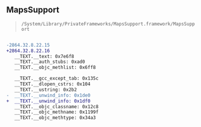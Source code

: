 ## MapsSupport

> `/System/Library/PrivateFrameworks/MapsSupport.framework/MapsSupport`

```diff

-2864.32.8.22.15
+2864.32.8.22.16
   __TEXT.__text: 0x7e6f8
   __TEXT.__auth_stubs: 0xad0
   __TEXT.__objc_methlist: 0x6ff8

   __TEXT.__gcc_except_tab: 0x135c
   __TEXT.__dlopen_cstrs: 0x104
   __TEXT.__ustring: 0x2b2
-  __TEXT.__unwind_info: 0x1de0
+  __TEXT.__unwind_info: 0x1df0
   __TEXT.__objc_classname: 0x12c8
   __TEXT.__objc_methname: 0x1199f
   __TEXT.__objc_methtype: 0x34a3

```
